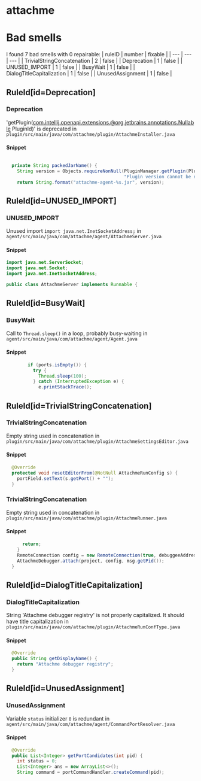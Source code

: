 # attachme 
 
# Bad smells
I found 7 bad smells with 0 repairable:
| ruleID | number | fixable |
| --- | --- | --- |
| TrivialStringConcatenation | 2 | false |
| Deprecation | 1 | false |
| UNUSED_IMPORT | 1 | false |
| BusyWait | 1 | false |
| DialogTitleCapitalization | 1 | false |
| UnusedAssignment | 1 | false |
## RuleId[id=Deprecation]
### Deprecation
'getPlugin(com.intellij.openapi.extensions.@org.jetbrains.annotations.Nullable PluginId)' is deprecated
in `plugin/src/main/java/com/attachme/plugin/AttachmeInstaller.java`
#### Snippet
```java

  private String packedJarName() {
    String version = Objects.requireNonNull(PluginManager.getPlugin(PluginId.getId("com.attachme")),
                                            "Plugin version cannot be null").getVersion();
    return String.format("attachme-agent-%s.jar", version);
```

## RuleId[id=UNUSED_IMPORT]
### UNUSED_IMPORT
Unused import `import java.net.InetSocketAddress;`
in `agent/src/main/java/com/attachme/agent/AttachmeServer.java`
#### Snippet
```java
import java.net.ServerSocket;
import java.net.Socket;
import java.net.InetSocketAddress;

public class AttachmeServer implements Runnable {
```

## RuleId[id=BusyWait]
### BusyWait
Call to `Thread.sleep()` in a loop, probably busy-waiting
in `agent/src/main/java/com/attachme/agent/Agent.java`
#### Snippet
```java
        if (ports.isEmpty()) {
          try {
            Thread.sleep(100);
          } catch (InterruptedException e) {
            e.printStackTrace();
```

## RuleId[id=TrivialStringConcatenation]
### TrivialStringConcatenation
Empty string used in concatenation
in `plugin/src/main/java/com/attachme/plugin/AttachmeSettingsEditor.java`
#### Snippet
```java
  @Override
  protected void resetEditorFrom(@NotNull AttachmeRunConfig s) {
    portField.setText(s.getPort() + "");
  }

```

### TrivialStringConcatenation
Empty string used in concatenation
in `plugin/src/main/java/com/attachme/plugin/AttachmeRunner.java`
#### Snippet
```java
      return;
    }
    RemoteConnection config = new RemoteConnection(true, debuggeeAddress, msg.getPorts().get(0) + "", false);
    AttachmeDebugger.attach(project, config, msg.getPid());
  }
```

## RuleId[id=DialogTitleCapitalization]
### DialogTitleCapitalization
String 'Attachme debugger registry' is not properly capitalized. It should have title capitalization
in `plugin/src/main/java/com/attachme/plugin/AttachmeRunConfType.java`
#### Snippet
```java
  @Override
  public String getDisplayName() {
    return "Attachme debugger registry";
  }

```

## RuleId[id=UnusedAssignment]
### UnusedAssignment
Variable `status` initializer `0` is redundant
in `agent/src/main/java/com/attachme/agent/CommandPortResolver.java`
#### Snippet
```java
  @Override
  public List<Integer> getPortCandidates(int pid) {
    int status = 0;
    List<Integer> ans = new ArrayList<>();
    String command = portCommandHandler.createCommand(pid);
```

